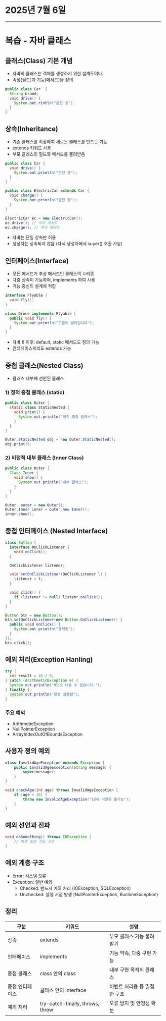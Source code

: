 # 2025년 7월 6일


---


# 복습 - 자바 클래스

## 클래스(Class) 기본 개념

- 자바의 클래스는 객체를 생성하기 위한 설계도이다.
- 속성(필드)과 기능(메서드)을 정의

```java
public class Car  {
  String brand;
  void drive() {
    System.out.rintln("운전 중");
  }
}
```

## 상속(Inheritance)

- 기존 클래스를 확장하여 새로운 클래스를 만드는 기능
- extends 키워드 사용
- 부모 클래스의 필드와 메서드를 물려받음

```java
public class Car {
  void drive() {
    System.out.println("운전 중");
  }
}

public class ElectricCar extends Car {
  void charge() {
    System.out.println("충전 중");
  }
}
```

``` java
ElectricCar ec = new ElectricCar();
ec.drive(); // 부모 메서드
ec.charge(); // 자식 메서드
```
- 자바는 단일 상속만 허용
- 생성자는 상속되지 않음 (자식 생성자에서 super() 호출 가능)

## 인터페이스(Interface)

- 모든 메서드가 추상 메서드인 클래스의 ㅇ리종
- 다중 상속이 가능하며, implements 하여 사용
- 기능 중심의 설계에 적합

```java
interface Flyable {
  void fly();
}

class Drone implements Flyable {
  public void fly() {
    System.out.println("드론이 날아갑니다");
  }
}
```

- 자바 8 이후: default, static 메서드도 정의 가능
- 인터페이스끼리도 extends 가능

## 중첩 클래스(Nested Class)

- 클래스 내부에 선언된 클래스

### 1) 정적 중첩 클래스 (static)
```java
public class Outer {
  static class StaticNested {
    void print() {
      System.out.println("정적 중첩 클래스");
    }
  }
}

Outer.StaticNested obj = new Outer.StaticNested();
obj.print();
```

### 2) 비정적 내부 클래스 (Inner Class)
```java
public class Outer {
  Class Inner {
    void show() {
      System.out.println("내부 클래스");
    }
  }
}

Outer. outer = new Outer();
Outer.Inner inner = outer.new Inner();
inner.show();
```

## 중첩 인터페이스 (Nested Interface)
```java
class Button {
  interface OnClickListener {
    void onClick();
  }

  OnClickListener listener;

  void setOnClickListener(OnClickListener l) {
    listener = l;
  }

  void click() {
    if (listener != null) listenr.onClick();
  }
}

Button btn = new Button();
btn.setOnClickListener(new Button.OnClickListener() {
  public void onClick() {
    System.out.println("클릭됨");
  }
});
btn.click();
```

## 예외 처리(Exception Hanling)

```java
try {
  int result = 10 / 0;
} catch (ArithmeticException e) {
  System.out.println("0으로 나눌 수 없습니다.");
} finally {
  System.out.println("항상 실행됨");
}
```

### 주요 예외
- ArithmeticException
- NullPointerException
- ArrayIndexOutOfBoundsException

## 사용자 정의 예외

```java
class InvalidAgeException extends Exception {
    public InvalidAgeException(String message) {
        super(message);
    }
}

void checkAge(int age) throws InvalidAgeException {
    if (age < 18) {
        throw new InvalidAgeException("18세 미만은 불가능");
    }
}
```

##  예외 선언과 전파

```java
void doSomething() throws IOException {
    // 예외 발생 가능 코드
}
```

## 예외 계층 구조
- Error: 시스템 오류
- Exception: 일반 예외
  - Checked: 반드시 예외 처리 (IOException, SQLException)
  - Unchecked: 실행 시점 발생 (NullPointerException, RuntimeException)

## 정리

| 구분 | 키워드 | 설명 |
|------|--------|------|
| 상속 | extends | 부모 클래스 기능 물려받기 |
| 인터페이스 | implements | 기능 약속, 다중 구현 가능 |
| 중첩 클래스 | class 안의 class | 내부 구현 목적의 클래스 |
| 중첩 인터페이스 | 클래스 안의 interface | 이벤트 처리용 등 밀접한 구조 |
| 예외 처리 | try-catch-finally, throws, throw | 오류 방지 및 안정성 확보 |
